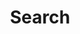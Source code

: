 ---
title: "Search"
layout: "search"
url: "/search/"
#description: "Search for something"
summary: "search"
placeholder: "what does your heart desire"
---